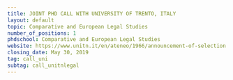 ```yaml
---
title: JOINT PHD CALL WITH UNIVERSITY OF TRENTO, ITALY
layout: default
topic: Comparative and European Legal Studies
number_of_positions: 1
phdschool: Comparative and European Legal Studies
website: https://www.unitn.it/en/ateneo/1966/announcement-of-selection
closing_date: May 30, 2019
tag: call_uni
subtag: call_unitnlegal
---
```

